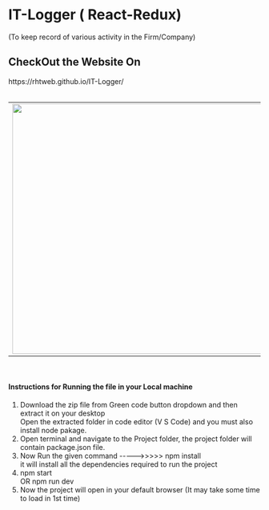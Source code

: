 # IT-Logger ( React-Redux)
(To keep record of various activity in the Firm/Company)
<h2>CheckOut the Website On</h2>
https://rhtweb.github.io/IT-Logger/

<br />
<!-- ![IT-Logger](https://user-images.githubusercontent.com/55020650/111547497-46a99200-879f-11eb-9432-9dd543adaad1.jpg) -->
<br />
<table>
  <tr>
   <td><img src="https://user-images.githubusercontent.com/55020650/111547497-46a99200-879f-11eb-9432-9dd543adaad1.jpg" width="500" height="500"></td>
   <td>
    <h3>Contact Me</h3>
<ul>
  <li>
    My Portfolio Website <br /> https://RhtWeb.in/
  </li>
  <li>
    LinkedIn <br />  https://www.linkedin.com/in/RhtWeb
  </li>
  <li>
    GitHub  <br />    https://github.com/RhtWeb
  </li>
  </ul>
   </td>
 </tr>
 </table>
 
 <br />
 
<h4> Instructions for Running the file in your Local machine</h4>
<ol>
  <li>
    Download the zip file from Green code button dropdown and then extract it on your desktop <br />
    Open the extracted folder in code editor (V S Code)  and you must also install node pakage.
  </li>
  <li>
    Open terminal and navigate to the Project folder, the project folder will contain package.json file.
  </li>
  <li>
    Now Run the given command  ----->>>>>    npm install  <br />
    it will install all the dependencies required to run the project
  </li>
  <li>npm start  <br />
    OR npm run dev
  </li>
  <li>Now the project will open in your default browser  (It may take some time to load in 1st time)</li>
</ol>




